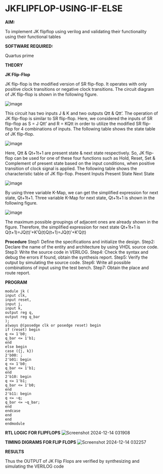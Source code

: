 # JKFLIPFLOP-USING-IF-ELSE

**AIM:** 

To implement  JK flipflop using verilog and validating their functionality using their functional tables

**SOFTWARE REQUIRED:**

Quartus prime

**THEORY**

**JK Flip-Flop**

JK flip-flop is the modified version of SR flip-flop. It operates with only positive clock transitions or negative clock transitions. The circuit diagram of JK flip-flop is shown in the following figure.

![image](https://github.com/naavaneetha/JKFLIPFLOP-USING-IF-ELSE/assets/154305477/a649c30b-232b-4558-b188-fd6c09845180)


This circuit has two inputs J & K and two outputs Qtt & Qtt’. The operation of JK flip-flop is similar to SR flip-flop. Here, we considered the inputs of SR flip-flop as S = J Qtt’ and R = KQtt in order to utilize the modified SR flip-flop for 4 combinations of inputs. The following table shows the state table of JK flip-flop.

![image](https://github.com/naavaneetha/JKFLIPFLOP-USING-IF-ELSE/assets/154305477/c4360742-e8a8-4937-b089-c46c0433f9a3)

 
Here, Qtt & Qt+1t+1 are present state & next state respectively. So, JK flip-flop can be used for one of these four functions such as Hold, Reset, Set & Complement of present state based on the input conditions, when positive transition of clock signal is applied. The following table shows the characteristic table of JK flip-flop. Present Inputs Present State Next State
 
![image](https://github.com/naavaneetha/JKFLIPFLOP-USING-IF-ELSE/assets/154305477/6c275261-a6d5-4c37-a3a7-1e88ca11c4cd)

By using three variable K-Map, we can get the simplified expression for next state, Qt+1t+1. Three variable K-Map for next state, Qt+1t+1 is shown in the following figure.
 
![image](https://github.com/naavaneetha/JKFLIPFLOP-USING-IF-ELSE/assets/154305477/5174f41b-0ce0-4329-a372-6d1943ea6673)

The maximum possible groupings of adjacent ones are already shown in the figure. Therefore, the simplified expression for next state Qt+1t+1 is Q(t+1)=JQ(t)′+K′Q(t)Q(t+1)=JQ(t)′+K′Q(t)

**Procedure**
Step1: Define the specifications and initialize the design.
Step2: Declare the name of the entity and architecture by using VHDL source code.
Step3: Write the source code in VERILOG.
Step4: Check the syntax and debug the errors if found, obtain the synthesis report.
Step5: Verify the output by simulating the source code.
Step6: Write all possible combinations of input using the test bench.
Step7: Obtain the place and route report.


**PROGRAM**

~~~
module jk (
input clk,    
input reset,  
input j,      
input k,      
output reg q, 
output reg q_bar 
);
always @(posedge clk or posedge reset) begin
if (reset) begin
q <= 1'b0;       
q_bar <= 1'b1;   
end
else begin
case ({j, k})
2'b00: ;              
2'b01: begin          
q <= 1'b0;
q_bar <= 1'b1;
end
2'b10: begin          
q <= 1'b1;
q_bar <= 1'b0;
end
2'b11: begin          
q <= ~q;
q_bar <= ~q_bar;
end
endcase
end
end
endmodule
~~~

**RTL LOGIC FOR FLIPFLOPS**
![Screenshot 2024-12-14 031908](https://github.com/user-attachments/assets/d39d87a4-78da-4d8f-84d0-523b3f8a061d)

**TIMING DIGRAMS FOR FLIP FLOPS**
![Screenshot 2024-12-14 032257](https://github.com/user-attachments/assets/b7c172a5-3f15-4e94-95fb-9a626bb2b7c0)

**RESULTS**

Thus the OUTPUT of JK Flip Flops are verified by synthesizing and simulating the VERILOG
code
